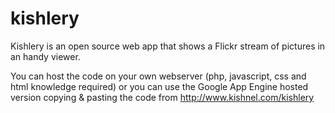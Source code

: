 kishlery
========

Kishlery is an open source web app that shows a Flickr stream of pictures in an handy viewer.

You can host the code on your own webserver (php, javascript, css and html knowledge required) or you can use the Google App Engine hosted version copying & pasting the code from http://www.kishnel.com/kishlery
